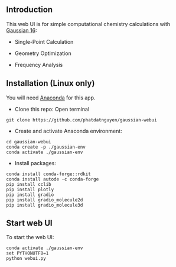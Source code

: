 ## Introduction
This web UI is for simple computational chemistry calculations with [Gaussian 16](https://gaussian.com/):

* Single-Point Calculation


* Geometry Optimization


* Frequency Analysis


## Installation  (Linux only)
You will need [Anaconda](https://www.anaconda.com/download) for this app.
- Clone this repo: Open terminal

```
git clone https://github.com/phatdatnguyen/gaussian-webui
```

- Create and activate Anaconda environment:

```
cd gaussian-webui
conda create -p ./gaussian-env
conda activate ./gaussian-env
```

- Install packages:

```
conda install conda-forge::rdkit
conda install autode -c conda-forge
pip install cclib
pip install plotly
pip install gradio
pip install gradio_molecule2d
pip install gradio_molecule3d
```

## Start web UI
To start the web UI:

```
conda activate ./gaussian-env
set PYTHONUTF8=1
python webui.py
```